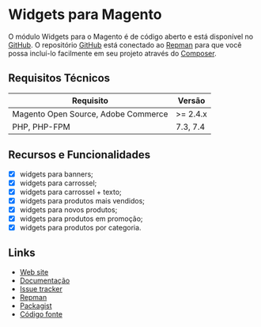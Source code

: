 # Widgets para Magento

O módulo Widgets para o Magento é de código aberto e está disponível no [GitHub](https://github.com/eloom/module-widgets). O repositório [GitHub](https://github.com/eloom/module-widgets) está conectado ao [Repman](https://app.repman.io/organization/eloom/package/0044ea9e-21d9-4118-a539-fdc2d9e5d9bc/details) para que você possa incluí-lo facilmente em seu projeto através do [Composer](https://getcomposer.org/).

## Requisitos Técnicos

| Requisito | Versão |
| ------ | ----------- |
| Magento Open Source, Adobe Commerce | >= 2.4.x |
| PHP, PHP-FPM | 7.3, 7.4 |

## Recursos e Funcionalidades

- [x] widgets para banners;
- [x] widgets para carrossel;
- [x] widgets para carrossel + texto;
- [x] widgets para produtos mais vendidos;
- [x] widgets para novos produtos;
- [x] widgets para produtos em promoção;
- [x] widgets para produtos por categoria.

## Links

* [Web site](https://eloom.tech/)
* [Documentação](https://docs.eloom.tech/widgets)
* [Issue tracker](https://github.com/eloom/module-widgets/issues)
* [Repman](https://app.repman.io/organization/eloom/package/0044ea9e-21d9-4118-a539-fdc2d9e5d9bc/details)
* [Packagist](https://packagist.org/packages/eloom/module-widgets)
* [Código fonte](https://github.com/eloom/module-widgets)